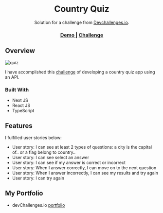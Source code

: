<h1 align="center">Country Quiz</h1>

<div align="center">
   Solution for a challenge from  <a href="http://devchallenges.io" target="_blank">Devchallenges.io</a>.
</div>

<div align="center">
  <h3>
    <a href="https://country-quiz-five.vercel.app/" target="_blank">
      Demo
    </a>
    <span> | </span>
    <a href="https://devchallenges.io/challenges/Bu3G2irnaXmfwQ8sZkw8" target="_blank">
      Challenge
    </a>
  </h3>
</div>


## Overview

![quiz](https://github.com/altunf/country-quiz/assets/116505991/d7a9b0be-ed0a-4705-b1aa-cb4ab415d9ba)

I have accomplished this <a href="https://devchallenges.io/challenges/Bu3G2irnaXmfwQ8sZkw8" target="_blank">challenge</a> of developing a country quiz app using an API.

### Built With

- Next JS
- React JS
- TypeScript

## Features

I fulfilled user stories below:

- User story: I can see at least 2 types of questions: a city is the capital of.. or a flag belong to country..
- User story: I can see select an answer
- User story: I can see if my answer is correct or incorrect
- User story: When I answer correctly, I can move on to the next question
- User story: When I answer incorrectly, I can see my results and try again
- User story: I can try again

## My Portfolio

- devChallenges.io [portfolio](https://devchallenges.io/portfolio/altunf)

